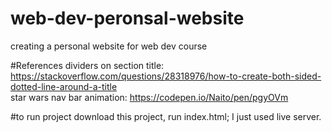 # web-dev-peronsal-website
 creating a personal website for web dev course

#References
dividers on section title: https://stackoverflow.com/questions/28318976/how-to-create-both-sided-dotted-line-around-a-title  
star wars nav bar animation: https://codepen.io/Naito/pen/pgyOVm

#to run project
download this project, run index.html; I just used live server.
